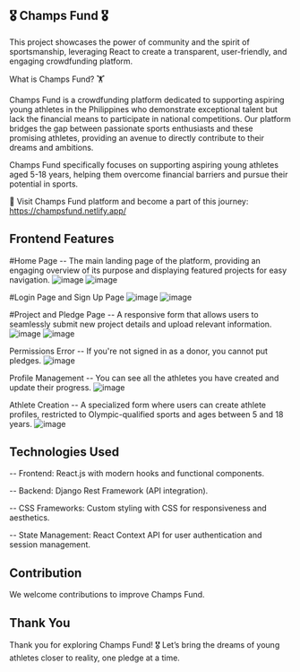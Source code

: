 ## 🎖️ Champs Fund 🎖️

This project showcases the power of community and the spirit of sportsmanship, leveraging React to create a transparent, user-friendly, and engaging crowdfunding platform.

What is Champs Fund? 🏋️

Champs Fund is a crowdfunding platform dedicated to supporting aspiring young athletes in the Philippines who demonstrate exceptional talent but lack the financial means to participate in national competitions. Our platform bridges the gap between passionate sports enthusiasts and these promising athletes, providing an avenue to directly contribute to their dreams and ambitions.

Champs Fund specifically focuses on supporting aspiring young athletes aged 5-18 years, helping them overcome financial barriers and pursue their potential in sports.

🚀 Visit Champs Fund platform and become a part of this journey: https://champsfund.netlify.app/

## Frontend Features

#Home Page -- The main landing page of the platform, providing an engaging overview of its purpose and displaying featured projects for easy navigation.
![image](https://github.com/user-attachments/assets/1a61f9b3-8875-4b5d-8e7b-51c89d817bf0)
![image](https://github.com/user-attachments/assets/62cd538a-33fd-4e29-80fc-e496a0abe999)

#Login Page and Sign Up Page 
![image](https://github.com/user-attachments/assets/84371533-222d-4607-bd71-ba80e445d685)
![image](https://github.com/user-attachments/assets/da8f4c05-bced-464a-b5c4-d9bc0af54b56)

#Project and Pledge Page -- A responsive form that allows users to seamlessly submit new project details and upload relevant information.
![image](https://github.com/user-attachments/assets/18e574d9-9e79-4a93-8962-9115d14627f7)
![image](https://github.com/user-attachments/assets/a8518b2d-63cd-4acf-9912-a8eb59c84b95)

Permissions Error -- If you're not signed in as a donor, you cannot put pledges. 
![image](https://github.com/user-attachments/assets/8a9f44b4-7038-4fd5-80cb-a0058d58afa8)

Profile Management -- You can see all the athletes you have created and update their progress.
![image](https://github.com/user-attachments/assets/c91a7990-df5e-43ba-9385-52bf0bb30acf)

Athlete Creation -- A specialized form where users can create athlete profiles, restricted to Olympic-qualified sports and ages between 5 and 18 years. 
![image](https://github.com/user-attachments/assets/bab48b14-942b-4a4a-9123-2ac6ae84f313)

## Technologies Used

-- Frontend: React.js with modern hooks and functional components.

-- Backend: Django Rest Framework (API integration).

-- CSS Frameworks: Custom styling with CSS for responsiveness and aesthetics.

-- State Management: React Context API for user authentication and session management.

## Contribution

We welcome contributions to improve Champs Fund. 

## Thank You

Thank you for exploring Champs Fund! 🎖️ Let’s bring the dreams of young athletes closer to reality, one pledge at a time.





